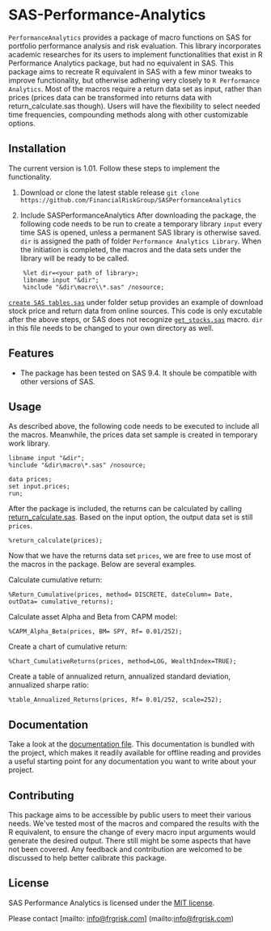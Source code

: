 # SAS-Performance-Analytics
`PerformanceAnalytics` provides a package of macro functions on SAS for portfolio performance analysis and risk evaluation. This library incorporates academic researches for its users to implement functionalities that exist in R Performance Analytics package, but had no equivalent in SAS. This package aims to recreate R equivalent in SAS with a few minor tweaks to improve functionality, but otherwise adhering very closely to `R Performance Analytics`. Most of the macros require a return data set as input, rather than prices (prices data can be transformed into returns data with return_calculate.sas though). Users will have the flexibility to select needed time frequencies, compounding methods along with other customizable options. 

## Installation

The current version is 1.01.
Follow these steps to implement the functionality.

1. Download or clone the latest stable release
   `git clone
    https://github.com/FinancialRiskGroup/SASPerformanceAnalytics`

2. Include SASPerformanceAnalytics
    After downloading the package, the following code needs to be run to create a temporary library `input` every time SAS is opened, unless a permanent SAS library is otherwise saved. `dir` is assigned the path of folder `Performance Analytics Library`. When the initiation is completed, the macros and the data sets under the library will be ready to be called.
```sas
    %let dir=<your path of library>;
    libname input "&dir";
    %include "&dir\macro\\*.sas" /nosource;
```

 [`create SAS tables.sas`](https://github.com/FinancialRiskGroup/SASPerformanceAnalytics/blob/master/Performance%20Analytics%20Library/setup/create%20SAS%20tables.sas) under folder setup provides an example of download stock price and return data from
   online sources. This code is only excutable after the above steps, or SAS does not recognize [`get_stocks.sas`](https://github.com/FinancialRiskGroup/SASPerformanceAnalytics/blob/master/Performance%20Analytics%20Library/macro/get_stocks.sas) macro.
   `dir` in this file needs to be changed to your own directory as well.


## Features

* The package has been tested on SAS 9.4. It shoule be compatible with other versions of SAS.


## Usage
As described above, the following code needs to be executed to include all the macros. Meanwhile, the prices data set sample is created in temporary work library.
```sas
libname input "&dir";
%include "&dir\macro\*.sas" /nosource;

data prices;
set input.prices;
run;
```
After the package is included, the returns can be calculated by calling [return_calculate.sas](https://github.com/holinus/SASPerformanceAnalytics/blob/master/Performance%20Analytics%20Library/macro/return_calculate.sas). Based on the input option, the output data set is still `prices`.

```sas
%return_calculate(prices);
```

Now that we have the returns data set `prices`, we are free to use most of the macros in the package. Below are several examples.

Calculate cumulative return:
```sas
%Return_Cumulative(prices, method= DISCRETE, dateColumn= Date, outData= cumulative_returns);
```

Calculate asset Alpha and Beta from CAPM model:
```sas
%CAPM_Alpha_Beta(prices, BM= SPY, Rf= 0.01/252);
```

Create a chart of cumulative return:
```sas
%Chart_CumulativeReturns(prices, method=LOG, WealthIndex=TRUE);
```

Create a table of annualized return, annualized standard deviation, annualized sharpe ratio:
```sas
%table_Annualized_Returns(prices, Rf= 0.01/252, scale=252);
```


## Documentation

Take a look at the [documentation file](https://github.com/FinancialRiskGroup/SASPerformanceAnalytics/blob/master/Performance%20Analytics%20Doc.docx).
This documentation is bundled with the project, which makes it readily
available for offline reading and provides a useful starting point for
any documentation you want to write about your project.


## Contributing

This package aims to be accessible by public users to meet their various needs. We've tested most of the macros and compared the results with the R equivalent, to ensure the change of every macro input arguments would generate the desired output. There still might be some aspects that have not been covered. Any feedback and contribution are welcomed to be discussed to help better calibrate this package. 

## License

SAS Performance Analytics is licensed under the [MIT license](https://github.com/holinus/SASPerformanceAnalytics/blob/master/LICENSE).



Please contact [mailto: info@frgrisk.com] (mailto:info@frgrisk.com)
